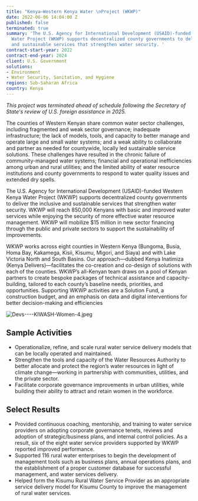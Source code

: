 ```yaml
---
title: "Kenya—Western Kenya Water \nProject (WKWP)"
date: 2022-06-06 14:04:00 Z
published: false
terminated: true
summary: 'The U.S. Agency for International Development (USAID)-funded Western Kenya
  Water Project (WKWP) supports decentralized county governments to deliver the inclusive
  and sustainable services that strengthen water security. '
contract-start-year: 2022
contract-end-year: 2024
client: U.S. Government
solutions:
- Environment
- Water Security, Sanitation, and Hygiene
regions: Sub-Saharan Africa
country: Kenya
---
```


<aside><em>This project was terminated ahead of schedule following the Secretary of State's review of U.S. foreign assistance in 2025.</em></aside>

The counties of Western Kenyan share common water sector challenges, including fragmented and weak sector governance; inadequate infrastructure; the lack of models, tools, and capacity to better manage and operate large and small water systems; and a weak ability to collaborate and partner as needed for countywide, locally led sustainable service solutions. These challenges have resulted in the chronic failure of community-managed water systems; financial and operational inefficiencies among urban and rural utilities; and the limited ability of water resource institutions and county governments to respond to water quality issues and extended dry spells.

The U.S. Agency for International Development (USAID)-funded Western Kenya Water Project (WKWP) supports decentralized county governments to deliver the inclusive and sustainable services that strengthen water security. WKWP will reach 850,000 Kenyans with basic and improved water services while enjoying the security of more effective water resource management. WKWP will mobilize $15 million in new sector financing through the public and private sectors to support the sustainability of improvements.

WKWP works across eight counties in Western Kenya (Bungoma, Busia, Homa Bay, Kakamega, Kisii, Kisumu, Migori, and Siaya) and with Lake Victoria North and South Basins. Our approach—dubbed Kenya Inatimiza (Kenya Delivers)—facilitates the co-creation and co-design of solutions with each of the counties. WKWP’s all-Kenyan team draws on a pool of Kenyan partners to create bespoke packages of technical assistance and capacity-building, tailored to each county’s baseline needs, priorities, and opportunities. Supporting WKWP activities are a Solution Fund, a construction budget, and an emphasis on data and digital interventions for better decision-making and efficiencies

![Devs----KIWASH-Women-4.jpeg](/uploads/Devs----KIWASH-Women-4.jpeg)

## Sample Activities

* Operationalize, refine, and scale rural water service delivery models that can be locally operated and maintained.
* Strengthen the tools and capacity of the Water Resources Authority to better allocate and protect the region’s water resources in light of climate change—working in partnership with communities, utilities, and the private sector.
* Facilitate corporate governance improvements in urban utilities, while building their ability to attract and retain women in the workforce.

## Select Results

* Provided continuous coaching, mentorship, and training to water service providers on adopting corporate governance tenets, reviews and adoption of strategic/business plans, and internal control policies. As a result, six of the eight water service providers supported by WKWP reported improved performance.
* Supported 116 rural water enterprises to begin the development of management tools such as business plans, annual operations plans, and the establishment of a proper customer database for successful management, and water services delivery.
* Helped form the Kisumu Rural Water Service Provider as an appropriate service delivery model for Kisumu County to improve the management of rural water services.
